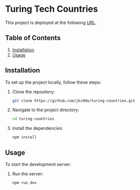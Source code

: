 # Turing Tech Countries

This project is deployed at the following [URL](https://turing-countries.vercel.app).

## Table of Contents

1. [Installation](#installation)
2. [Usage](#usage)

## Installation

To set up the project locally, follow these steps:

1. Clone the repository:

   ```sh
   git clone https://github.com/jkc0de/turing-countries.git
   ```

2. Navigate to the project directory:

   ```sh
   cd turing-countries
   ```

3. Install the dependencies:

   ```sh
   npm install
   ```

## Usage

To start the development server:

1. Run the server:

   ```sh
   npm run dev
   ```
